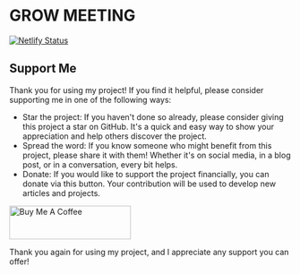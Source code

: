 # GROW MEETING

[![Netlify Status](https://api.netlify.com/api/v1/badges/0104c2ae-fa61-4e9a-a4af-096bd985a330/deploy-status)](https://app.netlify.com/sites/grow-meeting/deploys)

## Support Me

Thank you for using my project! If you find it helpful, please consider supporting me in one of the following ways:

- Star the project: If you haven't done so already, please consider giving this project a star on GitHub. It's a quick and easy way to show your appreciation and help others discover the project.
- Spread the word: If you know someone who might benefit from this project, please share it with them! Whether it's on social media, in a blog post, or in a conversation, every bit helps.
- Donate: If you would like to support the project financially, you can donate via this button. Your contribution will be used to develop new articles and projects.

<a href="https://www.buymeacoffee.com/dastasoft" target="_blank"><img src="https://cdn.buymeacoffee.com/buttons/v2/default-yellow.png" alt="Buy Me A Coffee" style="height: 60px !important;width: 217px !important;" ></a>

Thank you again for using my project, and I appreciate any support you can offer!
